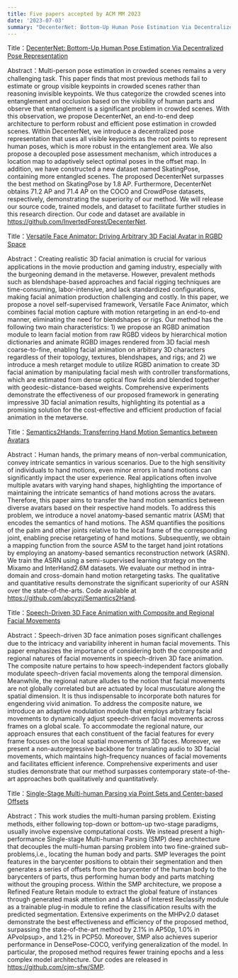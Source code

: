```yaml
---
title: Five papers accepted by ACM MM 2023
date: '2023-07-03'
summary: "DecenterNet: Bottom-Up Human Pose Estimation Via Decentralized Pose Representation……"
---
```


Title：[DecenterNet: Bottom-Up Human Pose Estimation Via Decentralized Pose Representation](https://www.researchgate.net/profile/Jian-Zhao-48/publication/373328982_DecenterNet_Bottom-Up_Human_Pose_Estimation_Via_Decentralized_Pose_Representation/links/64e6245d40289f7a0faef014/DecenterNet-Bottom-Up-Human-Pose-Estimation-Via-Decentralized-Pose-Representation.pdf)

Abstract：Multi-person pose estimation in crowded scenes remains a very challenging task. This paper finds that most previous methods fail to estimate or group visible keypoints in crowded scenes rather than reasoning invisible keypoints. We thus categorize the crowded scenes into entanglement and occlusion based on the visibility of human parts and observe that entanglement is a significant problem in crowded scenes. With this observation, we propose DecenterNet, an end-to-end deep architecture to perform robust and efficient pose estimation in crowded scenes. Within DecenterNet, we introduce a decentralized pose representation that uses all visible keypoints as the root points to represent human poses, which is more robust in the entanglement area. We also propose a decoupled pose assessment mechanism, which introduces a location map to adaptively select optimal poses in the offset map. In addition, we have constructed a new dataset named SkatingPose, containing more entangled scenes. The proposed DecenterNet surpasses the best method on SkatingPose by 1.8 AP. Furthermore, DecenterNet obtains 71.2 AP and 71.4 AP on the COCO and CrowdPose datasets, respectively, demonstrating the superiority of our method. We will release our source code, trained models, and dataset to facilitate further studies in this research direction. Our code and dataset are available in https://github.com/InvertedForest/DecenterNet.

Title：[Versatile Face Animator: Driving Arbitrary 3D Facial Avatar in RGBD Space](https://dl.acm.org/doi/pdf/10.1145/3581783.3612065)

Abstract：Creating realistic 3D facial animation is crucial for various applications in the movie production and gaming industry, especially with the burgeoning demand in the metaverse. However, prevalent methods such as blendshape-based approaches and facial rigging techniques are time-consuming, labor-intensive, and lack standardized configurations, making facial animation production challenging and costly. In this paper, we propose a novel self-supervised framework, Versatile Face Animator, which combines facial motion capture with motion retargeting in an end-to-end manner, eliminating the need for blendshapes or rigs. Our method has the following two main characteristics: 1) we propose an RGBD animation module to learn facial motion from raw RGBD videos by hierarchical motion dictionaries and animate RGBD images rendered from 3D facial mesh coarse-to-fine, enabling facial animation on arbitrary 3D characters regardless of their topology, textures, blendshapes, and rigs; and 2) we introduce a mesh retarget module to utilize RGBD animation to create 3D facial animation by manipulating facial mesh with controller transformations, which are estimated from dense optical flow fields and blended together with geodesic-distance-based weights. Comprehensive experiments demonstrate the effectiveness of our proposed framework in generating impressive 3D facial animation results, highlighting its potential as a promising solution for the cost-effective and efficient production of facial animation in the metaverse.

Title：[Semantics2Hands: Transferring Hand Motion Semantics between Avatars](https://dl.acm.org/doi/pdf/10.1145/3581783.3612703)

Abstract：Human hands, the primary means of non-verbal communication, convey intricate semantics in various scenarios. Due to the high sensitivity of individuals to hand motions, even minor errors in hand motions can significantly impact the user experience. Real applications often involve multiple avatars with varying hand shapes, highlighting the importance of maintaining the intricate semantics of hand motions across the avatars. Therefore, this paper aims to transfer the hand motion semantics between diverse avatars based on their respective hand models. To address this problem, we introduce a novel anatomy-based semantic matrix (ASM) that encodes the semantics of hand motions. The ASM quantifies the positions of the palm and other joints relative to the local frame of the corresponding joint, enabling precise retargeting of hand motions. Subsequently, we obtain a mapping function from the source ASM to the target hand joint rotations by employing an anatomy-based semantics reconstruction network (ASRN). We train the ASRN using a semi-supervised learning strategy on the Mixamo and InterHand2.6M datasets. We evaluate our method in intra-domain and cross-domain hand motion retargeting tasks. The qualitative and quantitative results demonstrate the significant superiority of our ASRN over the state-of-the-arts. Code available at https://github.com/abcyzj/Semantics2Hand.

Title：[Speech-Driven 3D Face Animation with Composite and Regional Facial Movements](https://dl.acm.org/doi/pdf/10.1145/3581783.3611775)

Abstract：Speech-driven 3D face animation poses significant challenges due to the intricacy and variability inherent in human facial movements. This paper emphasizes the importance of considering both the composite and regional natures of facial movements in speech-driven 3D face animation. The composite nature pertains to how speech-independent factors globally modulate speech-driven facial movements along the temporal dimension. Meanwhile, the regional nature alludes to the notion that facial movements are not globally correlated but are actuated by local musculature along the spatial dimension. It is thus indispensable to incorporate both natures for engendering vivid animation. To address the composite nature, we introduce an adaptive modulation module that employs arbitrary facial movements to dynamically adjust speech-driven facial movements across frames on a global scale. To accommodate the regional nature, our approach ensures that each constituent of the facial features for every frame focuses on the local spatial movements of 3D faces. Moreover, we present a non-autoregressive backbone for translating audio to 3D facial movements, which maintains high-frequency nuances of facial movements and facilitates efficient inference. Comprehensive experiments and user studies demonstrate that our method surpasses contemporary state-of-the-art approaches both qualitatively and quantitatively.

Title：[Single-Stage Multi-human Parsing via Point Sets and Center-based Offsets](https://arxiv.org/pdf/2304.11356)

Abstract：This work studies the multi-human parsing problem. Existing methods, either following top-down or bottom-up two-stage paradigms, usually involve expensive computational costs. We instead present a high-performance Single-stage Multi-human Parsing (SMP) deep architecture that decouples the multi-human parsing problem into two fine-grained sub-problems,i.e., locating the human body and parts. SMP leverages the point features in the barycenter positions to obtain their segmentation and then generates a series of offsets from the barycenter of the human body to the barycenters of parts, thus performing human body and parts matching without the grouping process. Within the SMP architecture, we propose a Refined Feature Retain module to extract the global feature of instances through generated mask attention and a Mask of Interest Reclassify module as a trainable plug-in module to refine the classification results with the predicted segmentation. Extensive experiments on the MHPv2.0 dataset demonstrate the best effectiveness and efficiency of the proposed method, surpassing the state-of-the-art method by 2.1% in AP50p, 1.0% in APvolpsup>, and 1.2% in PCP50. Moreover, SMP also achieves superior performance in DensePose-COCO, verifying generalization of the model. In particular, the proposed method requires fewer training epochs and a less complex model architecture. Our codes are released in https://github.com/cjm-sfw/SMP.
